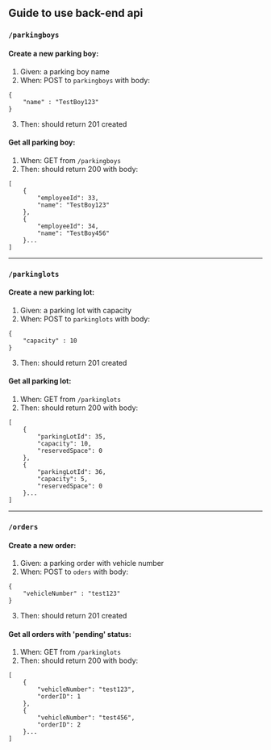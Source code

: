 ## Guide to use back-end api

### `/parkingboys`

#### Create a new parking boy:
1. Given: a parking boy name
2. When: POST to `parkingboys` with body:
```$json
{
	"name" : "TestBoy123"
}
```  
3. Then: should return 201 created

#### Get all parking boy:
1. When: GET from `/parkingboys`
2. Then: should return 200 with body:
```$json
[
    {
        "employeeId": 33,
        "name": "TestBoy123"
    },
    {
        "employeeId": 34,
        "name": "TestBoy456"
    }...
]
```  
---------------
### `/parkinglots`

#### Create a new parking lot:
1. Given: a parking lot with capacity
2. When: POST to `parkinglots` with body:
```$json
{
	"capacity" : 10
}
```  
3. Then: should return 201 created

#### Get all parking lot:
1. When: GET from `/parkinglots`
2. Then: should return 200 with body:
```$json
[
    {
        "parkingLotId": 35,
        "capacity": 10,
        "reservedSpace": 0
    },
    {
        "parkingLotId": 36,
        "capacity": 5,
        "reservedSpace": 0
    }...
]
```  
----------
### `/orders`

#### Create a new order:
1. Given: a parking order with vehicle number
2. When: POST to `oders` with body:
```$json
{
	"vehicleNumber" : "test123"
}
```  
3. Then: should return 201 created

#### Get all orders with 'pending' status:
1. When: GET from `/parkinglots`
2. Then: should return 200 with body:
```$json
[
    {
        "vehicleNumber": "test123",
        "orderID": 1
    },
    {
        "vehicleNumber": "test456",
        "orderID": 2
    }...
]
```  
